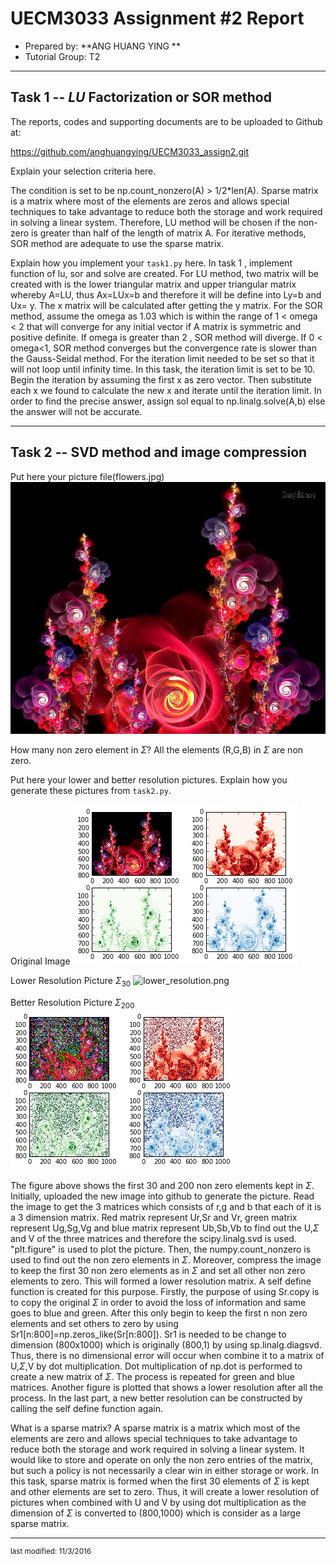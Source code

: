 UECM3033 Assignment #2 Report
========================================================

- Prepared by: **ANG HUANG YING **
- Tutorial Group: T2

--------------------------------------------------------

## Task 1 --  $LU$ Factorization or SOR method

The reports, codes and supporting documents are to be uploaded to Github at: 

https://github.com/anghuangying/UECM3033_assign2.git

Explain your selection criteria here.

The condition is set to be np.count_nonzero(A) > 1/2*len(A). Sparse matrix is a matrix where most of the elements are zeros and allows special techniques to take advantage to reduce both the storage and work required in solving a linear system. Therefore, LU method will be chosen if the non-zero is greater than half of the length of matrix A. For iterative methods, SOR method  are adequate to use the sparse matrix.

Explain how you implement your `task1.py` here.
In task 1 , implement function of lu, sor and solve are created. For LU method, two matrix will be created with is the lower triangular matrix and upper triangular matrix whereby A=LU, thus Ax=LUx=b and therefore it will be define into Ly=b and Ux= y. The x matrix will be calculated after getting the y matrix. For the SOR method, assume the omega as 1.03 which is within the range of 1 < omega < 2 that will converge for any initial vector if A matrix is symmetric and positive definite. If omega is greater than 2 , SOR method will diverge. If 0 < omega<1, SOR method converges but the convergence rate is slower than the Gauss-Seidal method. For the iteration limit needed to be set so that it will not loop until infinity time. In this task, the iteration limit is set to be 10. Begin the iteration by assuming the first x as zero vector. Then substitute each x we found to calculate the new x and iterate until the iteration limit. In order to find the precise answer, assign sol equal to np.linalg.solve(A,b) else the answer will not be accurate.


---------------------------------------------------------

## Task 2 -- SVD method and image compression

Put here your picture file(flowers.jpg)
![flowers.jpg](flowers.jpg)



How many non zero element in $\Sigma$?
All the elements (R,G,B) in $\Sigma$ are non zero. 

Put here your lower and better resolution pictures. Explain how you generate
these pictures from `task2.py`.

Original Image
![original.png](original.png)


Lower Resolution Picture $\Sigma_{30}$
![lower_resolution.png](lower_resolution.png)


Better Resolution Picture $\Sigma_{200}$
![better_resolution.png](better_resolution.png)

The figure above shows the first 30 and 200 non zero elements kept in $\Sigma$. Initially, uploaded the new image into github to generate the picture. Read the image to get the 3 matrices which consists of r,g and b that each of it is a 3 dimension matrix. Red matrix represent Ur,Sr and Vr, green matrix represent Ug,Sg,Vg and blue matrix represent Ub,Sb,Vb to find out the U,$\Sigma$ and V of the three matrices and therefore the scipy.linalg.svd is used. "plt.figure" is used to  plot the picture. Then, the numpy.count_nonzero is used to find out the non zero  elements in $\Sigma$. Moreover, compress the image to keep the first 30 non zero elements as in $\Sigma$ and set all other non zero elements to zero. This will formed a lower resolution matrix. A self define function is created for this purpose. Firstly, the purpose of using  Sr.copy is to copy the original  $\Sigma$ in order to avoid the loss of information and same goes to blue and green. After this only begin to keep the first n non zero elements and set others to zero by using Sr1[n:800]=np.zeros_like(Sr[n:800]).  Sr1 is needed to be change to dimension (800x1000) which is originally (800,1) by using sp.linalg.diagsvd. Thus, there is no dimensional error will occur when combine it to a matrix of U,$\Sigma$,V by dot multiplication. Dot multiplication of np.dot is performed to create a new matrix of $\Sigma$. The process is repeated for green and blue matrices. Another figure is plotted that shows a lower resolution after all the process. In the last part, a new better resolution can be constructed by calling the self define function again. 


What is a sparse matrix?
A sparse matrix is a matrix which most of the elements are zero and allows special techniques to take advantage to reduce both the storage and work required in solving a linear system. It would like to store and operate on only the non zero entries of the matrix, but such a policy is not necessarily a clear win in either storage or work. In this task, sparse matrix is formed when the first 30 elements of $\Sigma$ is kept and other elements are set to zero. Thus, it will create a lower resolution of pictures when combined with U and V by using dot multiplication as the dimension of $\Sigma$ is converted to (800,1000) which is consider as a large sparse matrix.


-----------------------------------

<sup>last modified: 11/3/2016
